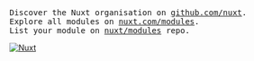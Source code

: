 <p>
  <samp>
    Discover the Nuxt organisation on <a href="https://github.com/nuxt">github.com/nuxt</a>.<br>
    Explore all modules on <a href="https://nuxt.com/modules">nuxt.com/modules</a>.<br>
    List your module on <a href="https://github.com/nuxt/modules">nuxt/modules</a> repo.
  </samp>
</p>

<a href="https://nuxt.com"><img src="https://img.shields.io/badge/nuxt.com-18181B?&logo=nuxt.js" alt="Nuxt" /></a>
